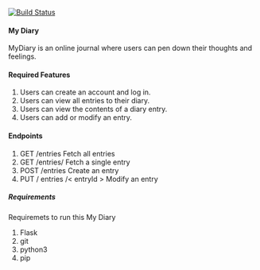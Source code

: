[![Build Status](https://travis-ci.org/AmosWels/My-Diary.svg?branch=integrate_travis)](https://travis-ci.org/AmosWels/My-Diary)

#### My Diary

MyDiary is an online journal where users can pen down their thoughts and feelings.

#### Required Features
1. Users can create an account and log in.
2. Users can view all entries to their diary.
3. Users can view the contents of a diary entry.
4. Users can add or modify an entry.

#### Endpoints
1. GET /entries Fetch all entries
2. GET /entries/<entryId> Fetch a single entry
3. POST /entries Create an entry
4. PUT / entries /< entryId > Modify an entry

##### Requirements
Requiremets to run this My Diary

1. Flask <framework>
2. git
3. python3
4. pip
